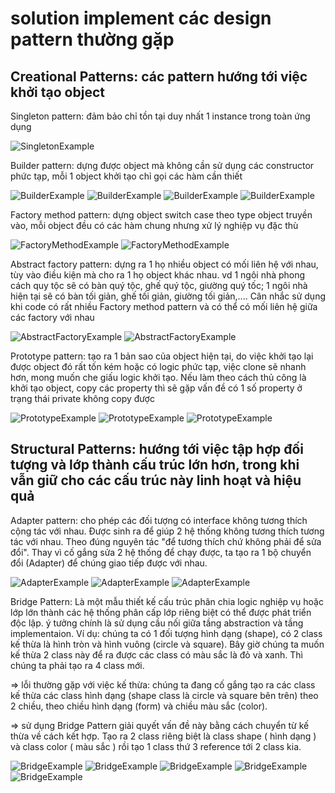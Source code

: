 # solution implement các design pattern thường gặp

## Creational Patterns: các pattern hướng tới việc khởi tạo object

Singleton pattern: đảm bảo chỉ tồn tại duy nhất 1 instance trong toàn ứng dụng

![SingletonExample](Img/SingletonExample.png)

Builder pattern: dựng được object mà không cần sử dụng các constructor phức tạp, mỗi 1 object khởi tạo chỉ gọi các hàm cần thiết

![BuilderExample](Img/BuilderExample1.png) ![BuilderExample](Img/BuilderExample2.png) ![BuilderExample](Img/BuilderExample3.png) ![BuilderExample](Img/BuilderExample4.png)

Factory method pattern: dựng object switch case theo type object truyền vào, mỗi object đều có các hàm chung nhưng xử lý nghiệp vụ đặc thù

![FactoryMethodExample](Img/FactoryMethodExample1.png) ![FactoryMethodExample](Img/FactoryMethodExample2.png)

Abstract factory pattern: dựng ra 1 họ nhiều object có mối liên hệ với nhau, tùy vào điều kiện mà cho ra 1 họ object khác nhau. vd 1 ngôi nhà phong cách quy tộc sẽ có bàn quý tộc, ghế quý tộc, giường quý tốc; 1 ngôi nhà hiện tại sẽ có bàn tối giản, ghế tối giản, giường tối giản,.... Cân nhắc sử dụng khi code có rất nhiều Factory method pattern và có thể có mối liên hệ giữa các factory với nhau

![AbstractFactoryExample](Img/AbstractFactoryExpample1.png) ![AbstractFactoryExample](Img/AbstractFactoryExpample2.png)

Prototype pattern: tạo ra 1 bản sao của object hiện tại, do việc khởi tạo lại được object đó rất tốn kém hoặc có logic phức tạp, việc clone sẽ nhanh hơn, mong muốn che giấu logic khởi tạo. Nếu làm theo cách thủ công là khởi tạo object, copy các property thì sẽ gặp vấn đề có 1 số property ở trạng thái private không copy được

![PrototypeExample](Img/PrototypeExample1.png) ![PrototypeExample](Img/PrototypeExample2.png) ![PrototypeExample](Img/PrototypeExample3.png)

## Structural Patterns: hướng tới việc tập hợp đối tượng và lớp thành cấu trúc lớn hơn, trong khi vẫn giữ cho các cấu trúc này linh hoạt và hiệu quả

Adapter pattern: cho phép các đối tượng có interface không tương thích cộng tác với nhau. Được sinh ra để giúp 2 hệ thống không tương thích tương tác với nhau. Theo đúng nguyên tác "để tương thích chứ không phải để sửa đổi". Thay vì cố gắng sửa 2 hệ thống để chạy được, ta tạo ra 1 bộ chuyển đổi (Adapter) để chúng giao tiếp được với nhau.

![AdapterExample](Img/AdapterExample1.png) ![AdapterExample](Img/AdapterExample2.png) ![AdapterExample](Img/AdapterExample3.png)

Bridge Pattern: Là một mẫu thiết kế cấu trúc phân chia logic nghiệp vụ hoặc lớp lớn thành các hệ thống phân cấp lớp riêng biệt có thể được phát triển độc lập. ý tưởng chính là sử dụng cầu nối giữa tầng abstraction và tầng implementaion. Ví dụ: chúng ta có 1 đối tượng hình dạng (shape), có 2 class kế thừa là hình tròn và hình vuông (circle và square). Bây giờ chúng ta muốn kế thừa 2 class này để ra được các class có màu sắc là đỏ và xanh. Thì chúng ta phải tạo ra 4 class mới.

=> lỗi thường gặp với việc kế thừa: chúng ta đang cố gắng tạo ra các class kế thừa các class hình dạng (shape class là circle và square bên trên) theo 2 chiều, theo chiều hình dạng (form) và chiều màu sắc (color).

=> sử dụng Bridge Pattern giải quyết vấn đề này bằng cách chuyển từ kế thừa về cách kết hợp. Tạo ra 2 class riêng biệt là class shape ( hình dạng ) và class color ( màu sắc ) rồi tạo 1 class thứ 3 reference tới 2 class kia.

![BridgeExample](Img/BridgeExample1.png) ![BridgeExample](Img/BridgeExample2.png) ![BridgeExample](Img/BridgeExample3.png) ![BridgeExample](Img/BridgeExample4.png) ![BridgeExample](Img/BridgeExample5.png)

